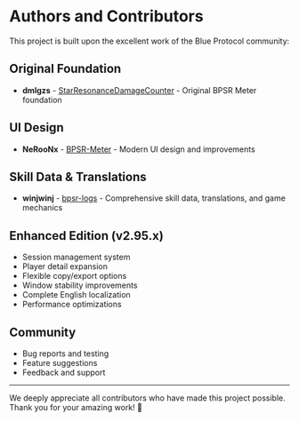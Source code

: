 # Authors and Contributors

This project is built upon the excellent work of the Blue Protocol community:

## Original Foundation
*   **dmlgzs** - [StarResonanceDamageCounter](https://github.com/dmlgzs/StarResonanceDamageCounter) - Original BPSR Meter foundation

## UI Design
*   **NeRooNx** - [BPSR-Meter](https://github.com/NeRooNx/BPSR-Meter) - Modern UI design and improvements

## Skill Data & Translations
*   **winjwinj** - [bpsr-logs](https://github.com/winjwinj/bpsr-logs) - Comprehensive skill data, translations, and game mechanics

## Enhanced Edition (v2.95.x)
*   Session management system
*   Player detail expansion
*   Flexible copy/export options
*   Window stability improvements
*   Complete English localization
*   Performance optimizations

## Community
*   Bug reports and testing
*   Feature suggestions
*   Feedback and support

---

We deeply appreciate all contributors who have made this project possible. Thank you for your amazing work! 💙
